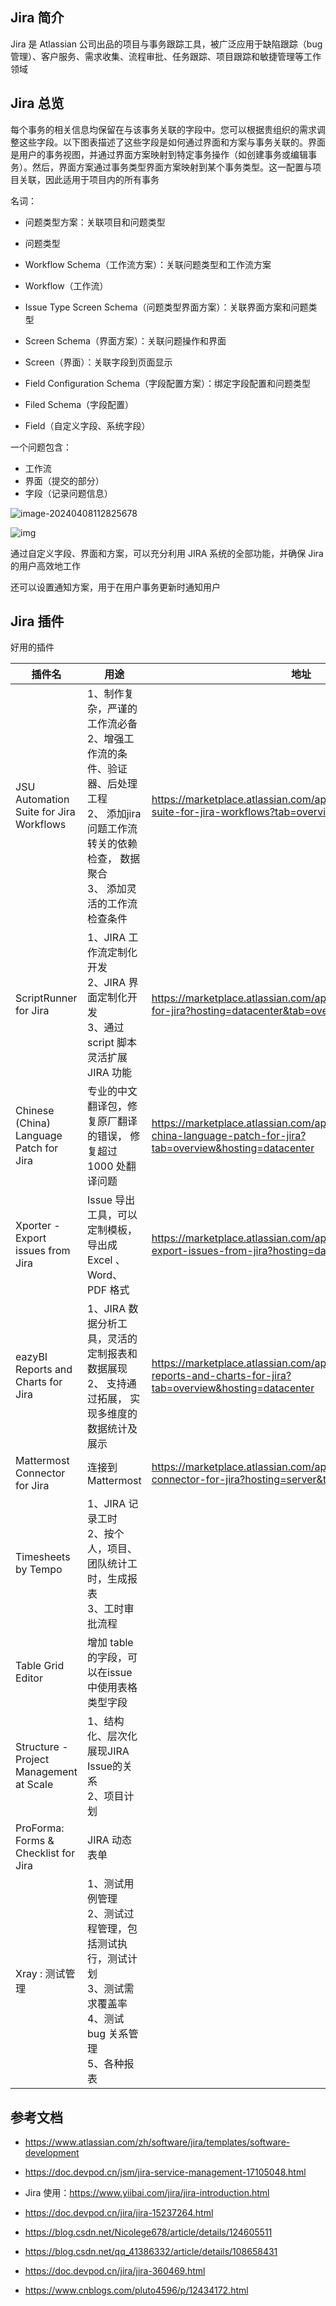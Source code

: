 ## Jira 简介

Jira 是 Atlassian 公司出品的项目与事务跟踪工具，被广泛应用于缺陷跟踪（bug 管理）、客户服务、需求收集、流程审批、任务跟踪、项目跟踪和敏捷管理等工作领域

## Jira 总览

每个事务的相关信息均保留在与该事务关联的字段中。您可以根据贵组织的需求调整这些字段。以下图表描述了这些字段是如何通过界面和方案与事务关联的。界面是用户的事务视图，并通过界面方案映射到特定事务操作（如创建事务或编辑事务）。然后，界面方案通过事务类型界面方案映射到某个事务类型。这一配置与项目关联，因此适用于项目内的所有事务

名词：

- 问题类型方案：关联项目和问题类型
- 问题类型

- Workflow Schema（工作流方案）：关联问题类型和工作流方案
- Workflow（工作流）
- Issue Type Screen Schema（问题类型界面方案）：关联界面方案和问题类型
- Screen Schema（界面方案）：关联问题操作和界面
- Screen（界面）：关联字段到页面显示
- Field Configuration Schema（字段配置方案）：绑定字段配置和问题类型
- Filed Schema（字段配置）
- Field（自定义字段、系统字段）

一个问题包含：

- 工作流
- 界面（提交的部分）
- 字段（记录问题信息）

![image-20240408112825678](./.assets/Jira简介/image-20240408112825678.png)

![img](./.assets/Jira简介/fields_diagram.png)

通过自定义字段、界面和方案，可以充分利用 JIRA 系统的全部功能，并确保 Jira 的用户高效地工作

还可以设置通知方案，用于在用户事务更新时通知用户

## Jira 插件

好用的插件

| 插件名                                  | 用途                                                         | 地址                                                         |
| --------------------------------------- | ------------------------------------------------------------ | ------------------------------------------------------------ |
| JSU Automation Suite for Jira Workflows | 1、制作复杂，严谨的工作流必备<br/>2、增强工作流的条件、验证器、后处理工程<br/>2、 添加jira问题工作流转关的依赖检查， 数据聚合<br/>3、 添加灵活的工作流检查条件 | <https://marketplace.atlassian.com/apps/5048/jsu-automation-suite-for-jira-workflows?tab=overview&hosting=datacenter> |
| ScriptRunner for Jira                   | 1、JIRA 工作流定制化开发<br/>2、JIRA 界面定制化开发<br/>3、通过 script 脚本灵活扩展 JIRA 功能 | <https://marketplace.atlassian.com/apps/6820/scriptrunner-for-jira?hosting=datacenter&tab=overview> |
| Chinese (China) Language Patch for Jira | 专业的中文翻译包，修复原厂翻译的错误， 修复超过 1000 处翻译问题 | <https://marketplace.atlassian.com/apps/1218796/chinese-china-language-patch-for-jira?tab=overview&hosting=datacenter> |
| Xporter - Export issues from Jira       | Issue 导出工具，可以定制模板，导出成 Excel 、 Word、 PDF 格式 | <https://marketplace.atlassian.com/apps/891368/xporter-export-issues-from-jira?hosting=datacenter&tab=overview> |
| eazyBI Reports and Charts for Jira      | 1、JIRA 数据分析工具，灵活的定制报表和数据展现<br />2、 支持通过拓展， 实现多维度的数据统计及展示 | <https://marketplace.atlassian.com/apps/1211051/eazybi-reports-and-charts-for-jira?tab=overview&hosting=datacenter> |
| Mattermost Connector for Jira           | 连接到 Mattermost                                            | <https://marketplace.atlassian.com/apps/1219477/mattermost-connector-for-jira?hosting=server&tab=overview> |
| Timesheets by Tempo                     | 1、JIRA 记录工时<br/>2、按个人，项目、团队统计工时，生成报表<br/>3、工时审批流程 |                                                              |
| Table Grid Editor                       | 增加 table的字段，可以在issue中使用表格类型字段              |                                                              |
| Structure - Project Management at Scale | 1、结构化、层次化展现JIRA Issue的关系<br/>2、项目计划        |                                                              |
| ProForma: Forms & Checklist for Jira    | JIRA 动态表单                                                |                                                              |
| Xray : 测试管理                         | 1、测试用例管理<br/>2、测试过程管理，包括测试执行，测试计划<br/>3、测试需求覆盖率<br/>4、测试 bug 关系管理<br/>5、各种报表 |                                                              |

## 参考文档

- <https://www.atlassian.com/zh/software/jira/templates/software-development>

- <https://doc.devpod.cn/jsm/jira-service-management-17105048.html>

- Jira 使用：<https://www.yiibai.com/jira/jira-introduction.html>

- <https://doc.devpod.cn/jira/jira-15237264.html>

- <https://blog.csdn.net/Nicolege678/article/details/124605511>

- <https://blog.csdn.net/qq_41386332/article/details/108658431>

- <https://doc.devpod.cn/jira/jira-360469.html>

- <https://www.cnblogs.com/pluto4596/p/12434172.html>